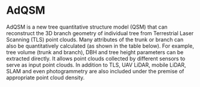 # AdQSM
AdQSM is a new tree quantitative structure model (QSM) that can reconstruct the 3D branch geometry of individual tree from Terrestrial Laser Scanning (TLS) point clouds. Many attributes of the trunk or branch can also be quantitatively calculated (as shown in the table below). For example, tree volume (trunk and branch), DBH and tree height parameters can be extracted directly. It allows point clouds collected by different sensors to serve as input point clouds. In addition to TLS, UAV LiDAR, mobile LiDAR, SLAM and even photogrammetry are also included under the premise of appropriate point cloud density.
